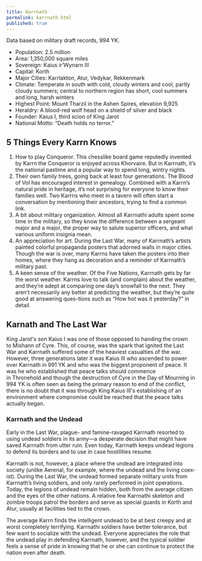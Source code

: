 ```yaml
---
title: Karrnath 
permalink: karrnath.html
published: true
---
```


Data based on military draft records, 994 YK. 
- Population: 2.5 million 
- Area: 1,350,000 square miles 
- Sovereign: Kaius ir’Wynarn III 
- Capital: Korth  
- Major Cities: Karrlakton, Atur, Vedykar, Rekkenmark 
- Climate: Temperate in south with cold, cloudy winters and cool, partly cloudy summers; central to northern region has short, cool summers and long, harsh winters 
- Highest Point: Mount Tharzil in the Ashen Spires, elevation 9,925 
- Heraldry: A blood-red wolf head on a shield of silver and black 
- Founder: Kaius I, third scion of King Jarot 
- National Motto: “Death holds no terror.”

## 5 Things Every Karrn Knows
1. How to play Conqueror. This chesslike board game reputedly invented by Karrn the Conqueror is enjoyed across Khorvaire. But in Karrnath, it’s the national pastime and a popular way to spend long, wintry nights. 
2. Their own family trees, going back at least four generations. The Blood of Vol has encouraged interest in genealogy. Combined with a Karrn’s natural pride in heritage, it’s not surprising for everyone to know their families well. Two Karrns who meet in a tavern will often start a conversation by mentioning their ancestors, trying to find a common link. 
3. A bit about military organization. Almost all Karrnathi adults spent some time in the military, so they know the difference between a sergeant major and a major, the proper way to salute superior officers, and what various uniform insignia mean. 
4. An appreciation for art. During the Last War, many of Karrnath’s artists painted colorful propaganda posters that adorned walls in major cities. Though the war is over, many Karrns have taken the posters into their homes, where they hang as decoration and a reminder of Karrnath’s military past. 
5. A keen sense of the weather. Of the Five Nations, Karrnath gets by far the worst weather. Karrns love to talk (and complain) about the weather, and they’re adept at comparing one day’s snowfall to the next. They aren’t necessarily any better at predicting the weather, but they’re quite good at answering ques-tions such as “How hot was it yesterday?” in detail.

## Karnath and The Last War
King Jarot's son Kaius I was one of those opposed to handing the crown to Mishann of Cyre. This, of course, was the spark that ignited the Last War and Karrnath suffered some of the heaviest casualties of the war. However, three generations later it was Kaius III who ascended to power over Karrnath in 991 YK and who was the biggest proponent of peace. It was he who established that peace talks should commence in Thronehold and though the destruction of Cyre in the Day of Mourning in 994 YK is often seen as being the primary reason to end of the conflict, there is no doubt that it was through King Kaius III's establishing of an environment where compromise could be reached that the peace talks actually began.

### Karrnath and the Undead
Early in the Last War, plague- and famine-ravaged Karrnath resorted to using undead soldiers in its army—a desperate decision that might have saved Karrnath from utter ruin. Even today, Karrnath keeps undead legions to defend its borders and to use in case hostilities resume. 

Karrnath is not, however, a place where the undead are integrated into society (unlike Aerenal, for example, where the undead and the living coex-ist). During the Last War, the undead formed separate military units from Karrnath’s living soldiers, and only rarely performed in joint operations. Today, the legions of undead remain hidden, both from the average citizen and the eyes of the other nations. A relative few Karrnathi skeleton and zombie troops patrol the borders and serve as special guards in Korth and Atur, usually at facilities tied to the crown.  

The average Karrn finds the intelligent undead to be at best creepy and at worst completely terrifying. Karrnathi soldiers have better tolerance, but few want to socialize with the undead. Everyone appreciates the role that the undead play in defending Karrnath, however, and the typical soldier feels a sense of pride in knowing that he or she can continue to protect the nation even after death.